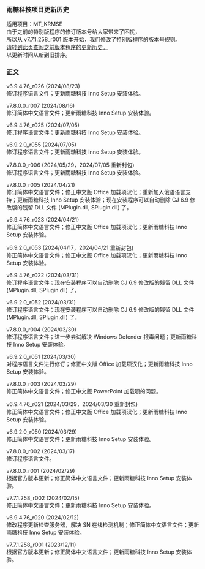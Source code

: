 ### 雨糖科技项目更新历史
适用项目：MT_KRMSE<br>
由于之前的特别版程序的修订版本号给大家带来了困扰，<br>
所以从 v7.7.1.258_r001 版本开始，我们修改了特别版程序的版本号规则。<br>
[请转到此页查阅之前版本程序的更新历史。](https://github.com/RainCandyTech/RCProject_UpdateHistory/blob/main/MT_KRMSE_Legacy.md)<br>
以更新时间从新到旧排序。
### 正文
v6.9.4.76_r026 (2024/08/23)<br>
修订程序语言文件；更新雨糖科技 Inno Setup 安装体验。

v7.8.0.0_r007 (2024/08/16)<br>
修订简体中文语言文件；更新雨糖科技 Inno Setup 安装体验。

v6.9.4.76_r025 (2024/07/05)<br>
修订程序语言文件；更新雨糖科技 Inno Setup 安装体验。

v6.9.2.0_r055 (2024/07/05)<br>
修订程序语言文件；更新雨糖科技 Inno Setup 安装体验。

v7.8.0.0_r006 (2024/05/29，2024/07/05 重新封包)<br>
修订程序语言文件；更新雨糖科技 Inno Setup 安装体验。

v7.8.0.0_r005 (2024/04/21)<br>
修订简体中文语言文件；修正中文版 Office 加载项汉化；重新加入俄语语言支持；更新雨糖科技 Inno Setup 安装体验；现在安装程序可以自动删除 CJ 6.9 修改版的残留 DLL 文件 (MPlugin.dll, SPlugin.dll) 了。

v6.9.4.76_r023 (2024/04/21)<br>
修正简体中文语言文件；修正中文版 Office 加载项汉化；更新雨糖科技 Inno Setup 安装体验。

v6.9.2.0_r053 (2024/04/17，2024/04/21 重新封包)<br>
修正简体中文语言文件；修正中文版 Office 加载项汉化；更新雨糖科技 Inno Setup 安装体验。

v6.9.4.76_r022 (2024/03/31)<br>
修订程序语言文件；现在安装程序可以自动删除 CJ 6.9 修改版的残留 DLL 文件 (MPlugin.dll, SPlugin.dll) 了。

v6.9.2.0_r052 (2024/03/31)<br>
修订程序语言文件；现在安装程序可以自动删除 CJ 6.9 修改版的残留 DLL 文件 (MPlugin.dll, SPlugin.dll) 了。

v7.8.0.0_r004 (2024/03/30)<br>
修订程序语言文件；进一步尝试解决 Windows Defender 报毒问题；更新雨糖科技 Inno Setup 安装体验。

v6.9.2.0_r051 (2024/03/30)<br>
对程序语言文件进行修订；修正中文版 Office 加载项汉化；更新雨糖科技 Inno Setup 安装体验。

v7.8.0.0_r003 (2024/03/29)<br>
修正简体中文语言文件；修正中文版 PowerPoint 加载项的问题。

v6.9.4.76_r021 (2024/03/29，2024/03/30 重新封包)<br>
修正简体中文语言文件；修正中文版 Office 加载项汉化；更新雨糖科技 Inno Setup 安装体验。

v6.9.2.0_r050 (2024/03/29)<br>
修正简体中文语言文件；更新雨糖科技 Inno Setup 安装体验。

v7.8.0.0_r002 (2024/03/17)<br>
修订程序语言文件。

v7.8.0.0_r001 (2024/02/29)<br>
根据官方版本更新；修正简体中文语言文件；更新雨糖科技 Inno Setup 安装体验。

v7.7.1.258_r002 (2024/02/15)<br>
修正简体中文语言文件；更新雨糖科技 Inno Setup 安装体验。

v6.9.4.76_r020 (2024/02/12)<br>
修改程序更新检查服务器，解决 SN 在线检测机制；修正简体中文语言文件；更新雨糖科技 Inno Setup 安装体验。

v7.7.1.258_r001 (2023/12/11)<br>
根据官方版本更新；修正简体中文语言文件；更新雨糖科技 Inno Setup 安装体验。
